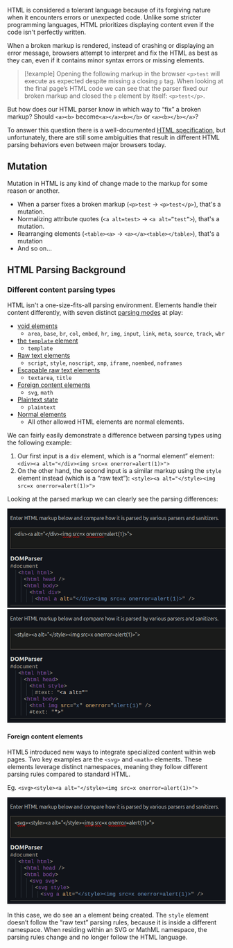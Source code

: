 HTML is considered a tolerant language because of its forgiving nature when it encounters errors or unexpected code. Unlike some stricter programming languages, HTML prioritizes displaying content even if the code isn't perfectly written. [](https://read.readwise.io/read/01jn6dce59zymfqjmsr6xzeaxw)

When a broken markup is rendered, instead of crashing or displaying an error message, browsers attempt to interpret and fix the HTML as best as they can, even if it contains minor syntax errors or missing elements. [](https://read.readwise.io/read/01jn6ddkkf4tc0a0sm62h7k7c0)

>[!example]
>Opening the following markup in the browser `<p>test` will execute as expected despite missing a closing `p` tag. When looking at the final page’s HTML code we can see that the parser fixed our broken markup and closed the `p` element by itself: `<p>test</p>`. [](https://read.readwise.io/read/01jn6de0b35ghyn531d978gjc7)

But how does our HTML parser know in which way to “fix” a broken markup? 
Should `<a><b>` become`<a></a><b></b>` or `<a><b></b></a>`? 

To answer this question there is a well-documented [HTML specification](https://html.spec.whatwg.org/), but unfortunately, there are still some ambiguities that result in different HTML parsing behaviors even between major browsers today. [](https://read.readwise.io/read/01jn6dexptcjwxnnzbmxjee105)

## Mutation

Mutation in HTML is any kind of change made to the markup for some reason or another.
 - When a parser fixes a broken markup (`<p>test` → `<p>test</p>`), that's a mutation. 
 - Normalizing attribute quotes (`<a alt=test>` → `<a alt=”test”>`), that's a mutation.
 - Rearranging elements (`<table><a>` → `<a></a><table></table>`), that's a mutation
 - And so on…

## HTML Parsing Background

### Different content parsing types

 HTML isn't a one-size-fits-all parsing environment. Elements handle their content differently, with seven distinct [parsing modes](https://html.spec.whatwg.org/#elements-2) at play: [](https://read.readwise.io/read/01jn6djhg40ea7fqdc4b034ejr)

- [void elements](https://html.spec.whatwg.org/#void-elements)
	- `area`, `base`, `br`, `col`, `embed`, `hr`, `img`, `input`, `link`, `meta`, `source`, `track`, `wbr`
 - [the `template` element](https://html.spec.whatwg.org/#the-template-element-2)
	 - `template`
 - [Raw text elements](https://html.spec.whatwg.org/#raw-text-elements)
	 - `script`, `style`, `noscript`, `xmp`, `iframe`, `noembed`, `noframes`
 - [Escapable raw text elements](https://html.spec.whatwg.org/#escapable-raw-text-elements)
	 - `textarea`, `title`
 - [Foreign content elements](https://html.spec.whatwg.org/#foreign-elements)
	 - `svg`, `math`
 - [Plaintext state](https://html.spec.whatwg.org/#plaintext-state)
	 - `plaintext`
 - [Normal elements](https://html.spec.whatwg.org/#normal-elements)
	 - All other allowed HTML elements are normal elements.

We can fairly easily demonstrate a difference between parsing types using the following example:
 1. Our first input is a `div` element, which is a “normal element” element: 
	 `<div><a alt="</div><img src=x onerror=alert(1)>">`
 2. On the other hand, the second input is a similar markup using the `style` element instead (which is a “raw text”): 
	 `<style><a alt="</style><img src=x onerror=alert(1)>">`
 
 Looking at the parsed markup we can clearly see the parsing differences:

![](attachments/HTML-1.png)
![](attachments/HTML-2.png)

#### Foreign content elements

HTML5 introduced new ways to integrate specialized content within web pages. Two key examples are the `<svg>` and `<math>` elements. These elements leverage distinct namespaces, meaning they follow different parsing rules compared to standard HTML.

Eg. `<svg><style><a alt="</style><img src=x onerror=alert(1)>">`

![](attachments/HTML-3.png)

In this case, we do see an `a` element being created. The `style` element doesn’t follow the “raw text” parsing rules, because it is inside a different namespace. When residing within an SVG or MathML namespace, the parsing rules change and no longer follow the HTML language. [](https://read.readwise.io/read/01jn6dya819r3jzwxm5xk10cwg)